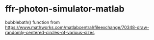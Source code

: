 # ffr-photon-simulator-matlab

bubblebath() function from https://www.mathworks.com/matlabcentral/fileexchange/70348-draw-randomly-centered-circles-of-various-sizes
